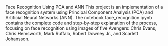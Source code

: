 Face Recognition Using PCA and ANN
This project is an implementation of a face recognition system using Principal Component Analysis (PCA) and Artificial Neural Networks (ANN). The notebook face_recognition.ipynb contains the complete code and step-by-step explanation of the process, focusing on face recognition using images of five Avengers: Chris Evans, Chris Hemsworth, Mark Ruffalo, Robert Downey Jr., and Scarlett Johansson.
